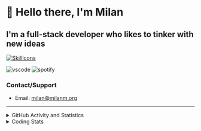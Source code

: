 # 👋 Hello there, I'm Milan
## I'm a full-stack developer who likes to tinker with new ideas
[![SkillIcons](https://skillicons.dev/icons?i=js,ts,nextjs,tailwind,html,go,bash,git,nginx,prisma,kubernetes,docker,linux)](https://skillicons.dev)

![vscode](https://nocache.advaith.workers.dev?url=https://img.shields.io/endpoint?url=https://dev.discordprofiles.me/api/badge/vscode/423203831971708958)
![spotify](https://nocache.advaith.workers.dev?url=https://img.shields.io/endpoint?url=https://dev.discordprofiles.me/api/badge/spotify/423203831971708958)

### Contact/Support

- Email: [milan@milanm.org](mailto:milan@milanm.org)
 
---
 
<details>
  <summary>GitHub Activity and Statistics</summary>
  <img src="/github-metrics.svg" />
</details>
<details>
  <summary>Coding Stats</summary>
  <!--START_SECTION:waka-->

```txt
TypeScript   27 hrs 49 mins  ██████████████▓░░░░░░░░░░   58.88 %
JavaScript   14 hrs 22 mins  ███████▓░░░░░░░░░░░░░░░░░   30.42 %
JSON         1 hr 22 mins    ▓░░░░░░░░░░░░░░░░░░░░░░░░   02.91 %
YAML         1 hr 12 mins    ▓░░░░░░░░░░░░░░░░░░░░░░░░   02.56 %
Bash         1 hr 11 mins    ▓░░░░░░░░░░░░░░░░░░░░░░░░   02.53 %
```

<!--END_SECTION:waka-->
</details>
